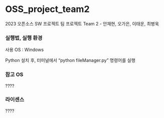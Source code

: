 # OSS_project_team2
2023 오픈소스 SW 프로젝트 팀 프로젝트 Team 2 - 안재현, 오가은, 이태운, 최병욱

### 실행법, 실행 환경
사용 OS : Windows

Python 설치 후, 터미널에서 “python fileManager.py” 명령어를 실행 


### 참고 OS
????

### 라이센스
????
